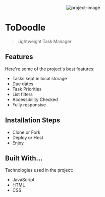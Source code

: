 <p align="center"><img src="https://socialify.git.ci/FAC29A/ToDoodle/image?font=Inter&amp;language=1&amp;name=1&amp;owner=1&amp;pattern=Circuit%20Board&amp;theme=Auto" alt="project-image"></p>

# ToDoodle

> Lightweight Task Manager
  
## Features

Here're some of the project's best features:

*   Tasks kept in local storage
*   Due dates
*   Task Priorities
*   List filters
*   Accessibility Checked
*   Fully responsive

## Installation Steps

- Clone or Fork
- Deploy or Host
- Enjoy

## Built With...

Technologies used in the project:

- JavaScript
- HTML
- CSS
